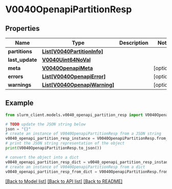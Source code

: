 # V0040OpenapiPartitionResp


## Properties

Name | Type | Description | Notes
------------ | ------------- | ------------- | -------------
**partitions** | [**List[V0040PartitionInfo]**](V0040PartitionInfo.md) |  | 
**last_update** | [**V0040Uint64NoVal**](V0040Uint64NoVal.md) |  | 
**meta** | [**V0040OpenapiMeta**](V0040OpenapiMeta.md) |  | [optional] 
**errors** | [**List[V0040OpenapiError]**](V0040OpenapiError.md) |  | [optional] 
**warnings** | [**List[V0040OpenapiWarning]**](V0040OpenapiWarning.md) |  | [optional] 

## Example

```python
from slurm_client.models.v0040_openapi_partition_resp import V0040OpenapiPartitionResp

# TODO update the JSON string below
json = "{}"
# create an instance of V0040OpenapiPartitionResp from a JSON string
v0040_openapi_partition_resp_instance = V0040OpenapiPartitionResp.from_json(json)
# print the JSON string representation of the object
print(V0040OpenapiPartitionResp.to_json())

# convert the object into a dict
v0040_openapi_partition_resp_dict = v0040_openapi_partition_resp_instance.to_dict()
# create an instance of V0040OpenapiPartitionResp from a dict
v0040_openapi_partition_resp_from_dict = V0040OpenapiPartitionResp.from_dict(v0040_openapi_partition_resp_dict)
```
[[Back to Model list]](../README.md#documentation-for-models) [[Back to API list]](../README.md#documentation-for-api-endpoints) [[Back to README]](../README.md)


